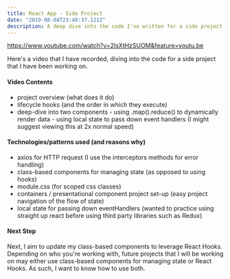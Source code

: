 ```yaml
---
title: React App - Side Project
date: "2019-08-04T23:48:37.121Z"
description: A deep dive into the code I've written for a side project that I have been working on
---
```



https://www.youtube.com/watch?v=2lsXtHzSUOM&feature=youtu.be

Here's a video that I have recorded, diving into the code for a side project that I have been working on. 

#### Video Contents
- project overview (what does it do)
- lifecycle hooks (and the order in which they execute)
- deep-dive into two components 
<Burger /> - using .map().reduce() to dynamically render data
<BuildControls /> - using local state to pass down event handlers
(I might suggest viewing this at 2x normal speed)

#### Technologies/patterns used (and reasons why)
- axios for HTTP request (I use the interceptors methods for error handling)
- class-based components for managing state (as opposed to using hooks)
- module.css (for scoped css classes)
- containers / presentational component project set-up (easy project navigation of the flow of state)
- local state for passing down eventHandlers (wanted to practice using straight up react before using third party libraries such as Redux)

#### Next Step
Next, I aim to update my class-based components to leverage React Hooks. Depending on who you're working with, future projects that I will be working on may either use class-based components for managing state or React Hooks. As such, I want to know how to use both.